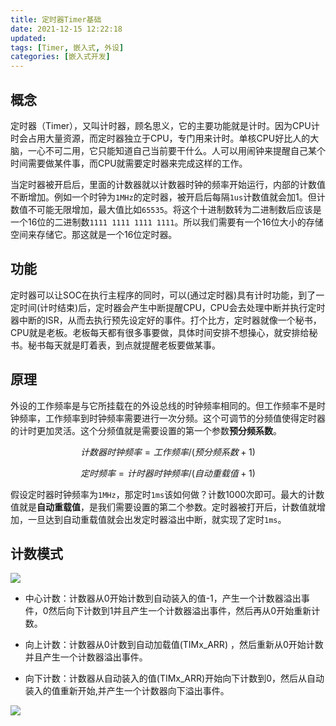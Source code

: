 ```yaml
---
title: 定时器Timer基础
date: 2021-12-15 12:22:18
updated:
tags: [Timer, 嵌入式, 外设]
categories: [嵌入式开发]
---
```

## 概念

定时器（Timer），又叫计时器，顾名思义，它的主要功能就是计时。因为CPU计时会占用大量资源，而定时器独立于CPU，专门用来计时。单核CPU好比人的大脑，一心不可二用，它只能知道自己当前要干什么。人可以用闹钟来提醒自己某个时间需要做某件事，而CPU就需要定时器来完成这样的工作。

当定时器被开启后，里面的计数器就以计数器时钟的频率开始运行，内部的计数值不断增加。例如一个时钟为`1MHz`的定时器，被开启后每隔`1us`计数值就会加1。但计数值不可能无限增加，最大值比如`65535`。将这个十进制数转为二进制数后应该是一个16位的二进制数`1111 1111 1111 1111`。所以我们需要有一个16位大小的存储空间来存储它。那这就是一个16位定时器。

## 功能

定时器可以让SOC在执行主程序的同时，可以(通过定时器)具有计时功能，到了一定时间(计时结束)后，定时器会产生中断提醒CPU，CPU会去处理中断并执行定时器中断的ISR，从而去执行预先设定好的事件。打个比方，定时器就像一个秘书，CPU就是老板。老板每天都有很多事要做，具体时间安排不想操心，就安排给秘书。秘书每天就是盯着表，到点就提醒老板要做某事。

## 原理

外设的工作频率是与它所挂载在的外设总线的时钟频率相同的。但工作频率不是时钟频率，工作频率到时钟频率需要进行一次分频。这个可调节的分频值使得定时器的计时更加灵活。这个分频值就是需要设置的第一个参数**预分频系数**。

$$
计数器时钟频率 = 工作频率/(预分频系数+1) 
$$

$$
定时频率 = 计时器时钟频率/(自动重载值+1)
$$

假设定时器时钟频率为`1MHz`，那定时`1ms`该如何做？计数1000次即可。最大的计数值就是**自动重载值**，是我们需要设置的第二个参数。定时器被打开后，计数值就增加，一旦达到自动重载值就会出发定时器溢出中断，就实现了定时`1ms`。



## 计数模式

![](https://picbed-1311007548.cos.ap-shanghai.myqcloud.com/markdown_picbed/img/20211214100956.png)

- 中心计数：计数器从0开始计数到自动装入的值-1，产生一个计数器溢出事件，0然后向下计数到1并且产生一个计数器溢出事件，然后再从0开始重新计数。

- 向上计数：计数器从0计数到自动加载值(TIMx_ARR) ，然后重新从0开始计数并且产生一个计数器溢出事件。

- 向下计数：计数器从自动装入的值(TIMx_ARR)开始向下计数到0，然后从自动装入的值重新开始,并产生一个计数器向下溢出事件。



![](https://gitee.com/dominic_z/markdown_picbed/raw/master/img/20211214140256.png)

